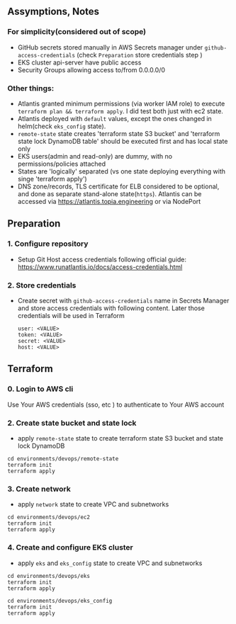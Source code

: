 ## Assymptions, Notes
### For simplicity(considered out of scope)
  * GitHub secrets stored manually in AWS Secrets manager under `github-access-credentials` (check `Preparation` store credentials step )
  * EKS cluster api-server have public access
  * Security Groups allowing access to/from 0.0.0.0/0

### Other things:
* Atlantis granted minimum permissions (via worker IAM role) to execute `terraform plan && terraform apply`. I did test both just with ec2 state.
* Atlantis deployed with `default` values, except the ones changed in helm(check `eks_config` state).
* `remote-state` state creates 'terraform state S3 bucket' and 'terraform state lock DynamoDB table' should be executed first and has local state only
* EKS users(admin and read-only) are dummy, with no permissions/policies attached
* States are 'logically' separated (vs one state deploying everything with singe 'terraform apply')
* DNS  zone/records, TLS certificate for ELB considered to be optional, and done as separate stand-alone state(`https`). Atlantis can be accessed via https://atlantis.topia.engineering or via NodePort


## Preparation
### 1. Configure repository
   
* Setup Git Host access credentials following official guide: https://www.runatlantis.io/docs/access-credentials.html

### 2. Store credentials 

 - Create secret with `github-access-credentials` name in Secrets Manager and store access credentials with following content. 
   Later those credentials will be used in Terraform
   ```
   user: <VALUE>
   token: <VALUE>
   secret: <VALUE>
   host: <VALUE>
   ```

## Terraform
### 0. Login to AWS cli 
Use Your AWS credentials (sso, etc ) to authenticate to Your AWS account

### 2. Create state bucket and state lock 
* apply `remote-state` state to create terraform state S3 bucket and state lock DynamoDB
```
cd environments/devops/remote-state
terraform init 
terraform apply
```

### 3. Create network
* apply `network` state to create VPC and subnetworks 
```
cd environments/devops/ec2
terraform init
terraform apply
```

### 4. Create and configure EKS cluster 
* apply `eks` and `eks_config` state to create VPC and subnetworks
```
cd environments/devops/eks
terraform init
terraform apply

cd environments/devops/eks_config
terraform init
terraform apply
```
